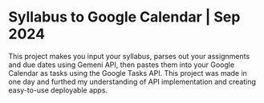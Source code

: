 # Syllabus to Google Calendar | Sep 2024

This project makes you input your syllabus, parses out your assignments and due dates using Gemeni API, then pastes them into your Google Calendar as tasks using the Google Tasks API. This project was made in one day and furthed my understanding of API implementation and creating easy-to-use deployable apps.
